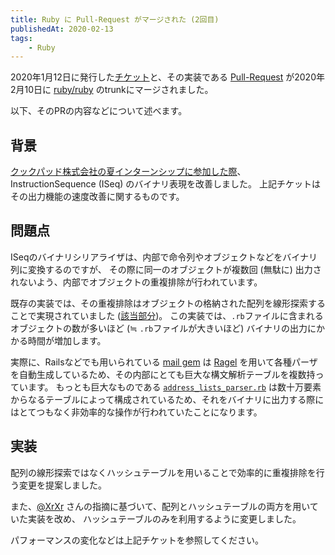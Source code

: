 ```yaml
---
title: Ruby に Pull-Request がマージされた (2回目)
publishedAt: 2020-02-13
tags:
    - Ruby
---
```


2020年1月12日に発行した[チケット](https://bugs.ruby-lang.org/issues/16505)と、その実装である [Pull-Request](https://github.com/ruby/ruby/pull/2835) が2020年2月10日に [ruby/ruby](https://github.com/ruby/ruby) のtrunkにマージされました。

以下、そのPRの内容などについて述べます。

## 背景

[クックパッド株式会社の夏インターンシップに参加した際](https://nagayamaryoga.github.io/blog/2019-09-18-cookpad-summer-intern)、InstructionSequence (ISeq) のバイナリ表現を改善しました。
上記チケットはその出力機能の速度改善に関するものです。

## 問題点

ISeqのバイナリシリアライザは、内部で命令列やオブジェクトなどをバイナリ列に変換するのですが、
その際に同一のオブジェクトが複数回 (無駄に) 出力されないよう、内部でオブジェクトの重複排除が行われています。

既存の実装では、その重複排除はオブジェクトの格納された配列を線形探索することで実現されていました ([該当部分](https://github.com/ruby/ruby/pull/2835/files#diff-89f770b631618387d3b3f6da6eb38a6cL9683-L9685))。
この実装では、`.rb`ファイルに含まれるオブジェクトの数が多いほど (≒ `.rb`ファイルが大きいほど) バイナリの出力にかかる時間が増加します。

実際に、Railsなどでも用いられている [mail gem](https://github.com/mikel/mail) は [Ragel](http://www.colm.net/open-source/ragel/) を用いて各種パーザを自動生成しているため、その内部にとても巨大な構文解析テーブルを複数持っています。
もっとも巨大なものである [`address_lists_parser.rb`](https://github.com/mikel/mail/blob/master/lib/mail/parsers/address_lists_parser.rb) は数十万要素からなるテーブルによって構成されているため、それをバイナリに出力する際にはとてつもなく非効率的な操作が行われていたことになります。

## 実装

配列の線形探索ではなくハッシュテーブルを用いることで効率的に重複排除を行う変更を提案しました。

また、[@XrXr](https://github.com/XrXr) さんの指摘に基づいて、配列とハッシュテーブルの両方を用いていた実装を改め、
ハッシュテーブルのみを利用するように変更しました。

パフォーマンスの変化などは上記チケットを参照してください。
